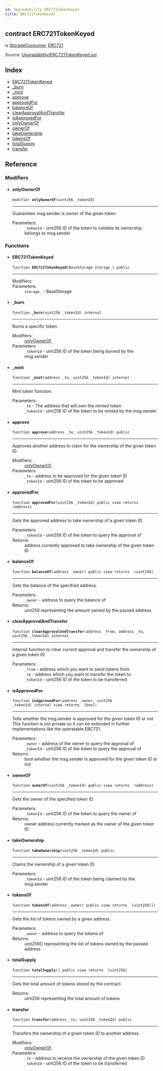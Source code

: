 ```yaml
---
id: Upgradability_ERC721TokenKeyed
title: ERC721TokenKeyed
---
```


<div class="contract-doc"><div class="contract"><h2 class="contract-header"><span class="contract-kind">contract</span> ERC721TokenKeyed</h2><p class="base-contracts"><span>is</span> <a href="Upgradability_StorageConsumer.html">StorageConsumer</a><span>, </span><a href="es_zeppelin-solidity_contracts_token_ERC721_ERC721.html">ERC721</a></p><div class="source">Source: <a href="https://github.com/TallaBotChain/botchain/blob/v0.1.0/contracts/Upgradability/ERC721TokenKeyed.sol" target="_blank">Upgradability/ERC721TokenKeyed.sol</a></div></div><div class="index"><h2>Index</h2><ul><li><a href="Upgradability_ERC721TokenKeyed.html#ERC721TokenKeyed">ERC721TokenKeyed</a></li><li><a href="Upgradability_ERC721TokenKeyed.html#_burn">_burn</a></li><li><a href="Upgradability_ERC721TokenKeyed.html#_mint">_mint</a></li><li><a href="Upgradability_ERC721TokenKeyed.html#approve">approve</a></li><li><a href="Upgradability_ERC721TokenKeyed.html#approvedFor">approvedFor</a></li><li><a href="Upgradability_ERC721TokenKeyed.html#balanceOf">balanceOf</a></li><li><a href="Upgradability_ERC721TokenKeyed.html#clearApprovalAndTransfer">clearApprovalAndTransfer</a></li><li><a href="Upgradability_ERC721TokenKeyed.html#isApprovedFor">isApprovedFor</a></li><li><a href="Upgradability_ERC721TokenKeyed.html#onlyOwnerOf">onlyOwnerOf</a></li><li><a href="Upgradability_ERC721TokenKeyed.html#ownerOf">ownerOf</a></li><li><a href="Upgradability_ERC721TokenKeyed.html#takeOwnership">takeOwnership</a></li><li><a href="Upgradability_ERC721TokenKeyed.html#tokensOf">tokensOf</a></li><li><a href="Upgradability_ERC721TokenKeyed.html#totalSupply">totalSupply</a></li><li><a href="Upgradability_ERC721TokenKeyed.html#transfer">transfer</a></li></ul></div><div class="reference"><h2>Reference</h2><div class="modifiers"><h3>Modifiers</h3><ul><li><div class="item modifier"><span id="onlyOwnerOf" class="anchor-marker"></span><h4 class="name">onlyOwnerOf</h4><div class="body"><code class="signature">modifier <strong>onlyOwnerOf</strong><span>(uint256 _tokenId) </span></code><hr/><div class="description"><p>Guarantees msg.sender is owner of the given token.</p></div><dl><dt><span class="label-parameters">Parameters:</span></dt><dd><div><code>_tokenId</code> - uint256 ID of the token to validate its ownership belongs to msg.sender</div></dd></dl></div></div></li></ul></div><div class="functions"><h3>Functions</h3><ul><li><div class="item function"><span id="ERC721TokenKeyed" class="anchor-marker"></span><h4 class="name">ERC721TokenKeyed</h4><div class="body"><code class="signature">function <strong>ERC721TokenKeyed</strong><span>(BaseStorage storage_) </span><span>public </span></code><hr/><dl><dt><span class="label-modifiers">Modifiers:</span></dt><dd></dd><dt><span class="label-parameters">Parameters:</span></dt><dd><div><code>storage_</code> - BaseStorage</div></dd></dl></div></div></li><li><div class="item function"><span id="_burn" class="anchor-marker"></span><h4 class="name">_burn</h4><div class="body"><code class="signature">function <strong>_burn</strong><span>(uint256 _tokenId) </span><span>internal </span></code><hr/><div class="description"><p>Burns a specific token.</p></div><dl><dt><span class="label-modifiers">Modifiers:</span></dt><dd><a href="Upgradability_ERC721TokenKeyed.html#onlyOwnerOf">onlyOwnerOf </a></dd><dt><span class="label-parameters">Parameters:</span></dt><dd><div><code>_tokenId</code> - uint256 ID of the token being burned by the msg.sender</div></dd></dl></div></div></li><li><div class="item function"><span id="_mint" class="anchor-marker"></span><h4 class="name">_mint</h4><div class="body"><code class="signature">function <strong>_mint</strong><span>(address _to, uint256 _tokenId) </span><span>internal </span></code><hr/><div class="description"><p>Mint token function.</p></div><dl><dt><span class="label-parameters">Parameters:</span></dt><dd><div><code>_to</code> - The address that will own the minted token</div><div><code>_tokenId</code> - uint256 ID of the token to be minted by the msg.sender</div></dd></dl></div></div></li><li><div class="item function"><span id="approve" class="anchor-marker"></span><h4 class="name">approve</h4><div class="body"><code class="signature">function <strong>approve</strong><span>(address _to, uint256 _tokenId) </span><span>public </span></code><hr/><div class="description"><p>Approves another address to claim for the ownership of the given token ID.</p></div><dl><dt><span class="label-modifiers">Modifiers:</span></dt><dd><a href="Upgradability_ERC721TokenKeyed.html#onlyOwnerOf">onlyOwnerOf </a></dd><dt><span class="label-parameters">Parameters:</span></dt><dd><div><code>_to</code> - address to be approved for the given token ID</div><div><code>_tokenId</code> - uint256 ID of the token to be approved</div></dd></dl></div></div></li><li><div class="item function"><span id="approvedFor" class="anchor-marker"></span><h4 class="name">approvedFor</h4><div class="body"><code class="signature">function <strong>approvedFor</strong><span>(uint256 _tokenId) </span><span>public </span><span>view </span><span>returns  (address) </span></code><hr/><div class="description"><p>Gets the approved address to take ownership of a given token ID.</p></div><dl><dt><span class="label-parameters">Parameters:</span></dt><dd><div><code>_tokenId</code> - uint256 ID of the token to query the approval of</div></dd><dt><span class="label-return">Returns:</span></dt><dd>address currently approved to take ownership of the given token ID</dd></dl></div></div></li><li><div class="item function"><span id="balanceOf" class="anchor-marker"></span><h4 class="name">balanceOf</h4><div class="body"><code class="signature">function <strong>balanceOf</strong><span>(address _owner) </span><span>public </span><span>view </span><span>returns  (uint256) </span></code><hr/><div class="description"><p>Gets the balance of the specified address.</p></div><dl><dt><span class="label-parameters">Parameters:</span></dt><dd><div><code>_owner</code> - address to query the balance of</div></dd><dt><span class="label-return">Returns:</span></dt><dd>uint256 representing the amount owned by the passed address</dd></dl></div></div></li><li><div class="item function"><span id="clearApprovalAndTransfer" class="anchor-marker"></span><h4 class="name">clearApprovalAndTransfer</h4><div class="body"><code class="signature">function <strong>clearApprovalAndTransfer</strong><span>(address _from, address _to, uint256 _tokenId) </span><span>internal </span></code><hr/><div class="description"><p>Internal function to clear current approval and transfer the ownership of a given token ID.</p></div><dl><dt><span class="label-parameters">Parameters:</span></dt><dd><div><code>_from</code> - address which you want to send tokens from</div><div><code>_to</code> - address which you want to transfer the token to</div><div><code>_tokenId</code> - uint256 ID of the token to be transferred</div></dd></dl></div></div></li><li><div class="item function"><span id="isApprovedFor" class="anchor-marker"></span><h4 class="name">isApprovedFor</h4><div class="body"><code class="signature">function <strong>isApprovedFor</strong><span>(address _owner, uint256 _tokenId) </span><span>internal </span><span>view </span><span>returns  (bool) </span></code><hr/><div class="description"><p>Tells whether the msg.sender is approved for the given token ID or not This function is not private so it can be extended in further implementations like the operatable ERC721.</p></div><dl><dt><span class="label-parameters">Parameters:</span></dt><dd><div><code>_owner</code> - address of the owner to query the approval of</div><div><code>_tokenId</code> - uint256 ID of the token to query the approval of</div></dd><dt><span class="label-return">Returns:</span></dt><dd>bool whether the msg.sender is approved for the given token ID or not</dd></dl></div></div></li><li><div class="item function"><span id="ownerOf" class="anchor-marker"></span><h4 class="name">ownerOf</h4><div class="body"><code class="signature">function <strong>ownerOf</strong><span>(uint256 _tokenId) </span><span>public </span><span>view </span><span>returns  (address) </span></code><hr/><div class="description"><p>Gets the owner of the specified token ID.</p></div><dl><dt><span class="label-parameters">Parameters:</span></dt><dd><div><code>_tokenId</code> - uint256 ID of the token to query the owner of</div></dd><dt><span class="label-return">Returns:</span></dt><dd>owner address currently marked as the owner of the given token ID</dd></dl></div></div></li><li><div class="item function"><span id="takeOwnership" class="anchor-marker"></span><h4 class="name">takeOwnership</h4><div class="body"><code class="signature">function <strong>takeOwnership</strong><span>(uint256 _tokenId) </span><span>public </span></code><hr/><div class="description"><p>Claims the ownership of a given token ID.</p></div><dl><dt><span class="label-parameters">Parameters:</span></dt><dd><div><code>_tokenId</code> - uint256 ID of the token being claimed by the msg.sender</div></dd></dl></div></div></li><li><div class="item function"><span id="tokensOf" class="anchor-marker"></span><h4 class="name">tokensOf</h4><div class="body"><code class="signature">function <strong>tokensOf</strong><span>(address _owner) </span><span>public </span><span>view </span><span>returns  (uint256[]) </span></code><hr/><div class="description"><p>Gets the list of tokens owned by a given address.</p></div><dl><dt><span class="label-parameters">Parameters:</span></dt><dd><div><code>_owner</code> - address to query the tokens of</div></dd><dt><span class="label-return">Returns:</span></dt><dd>uint256[] representing the list of tokens owned by the passed address</dd></dl></div></div></li><li><div class="item function"><span id="totalSupply" class="anchor-marker"></span><h4 class="name">totalSupply</h4><div class="body"><code class="signature">function <strong>totalSupply</strong><span>() </span><span>public </span><span>view </span><span>returns  (uint256) </span></code><hr/><div class="description"><p>Gets the total amount of tokens stored by the contract.</p></div><dl><dt><span class="label-return">Returns:</span></dt><dd>uint256 representing the total amount of tokens</dd></dl></div></div></li><li><div class="item function"><span id="transfer" class="anchor-marker"></span><h4 class="name">transfer</h4><div class="body"><code class="signature">function <strong>transfer</strong><span>(address _to, uint256 _tokenId) </span><span>public </span></code><hr/><div class="description"><p>Transfers the ownership of a given token ID to another address.</p></div><dl><dt><span class="label-modifiers">Modifiers:</span></dt><dd><a href="Upgradability_ERC721TokenKeyed.html#onlyOwnerOf">onlyOwnerOf </a></dd><dt><span class="label-parameters">Parameters:</span></dt><dd><div><code>_to</code> - address to receive the ownership of the given token ID</div><div><code>_tokenId</code> - uint256 ID of the token to be transferred</div></dd></dl></div></div></li></ul></div></div></div>
